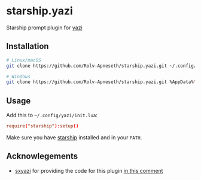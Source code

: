 # starship.yazi

Starship prompt plugin for [yazi](https://github.com/sxyazi/yazi)

## Installation

```sh
# Linux/macOS
git clone https://github.com/Rolv-Apneseth/starship.yazi.git ~/.config/yazi/plugins/starship.yazi

# Windows
git clone https://github.com/Rolv-Apneseth/starship.yazi.git %AppData%\yazi\config\plugins\starship.yazi
```

## Usage

Add this to `~/.config/yazi/init.lua`:

```toml
require("starship"):setup()
```

Make sure you have [starship](https://github.com/starship/starship) installed and in your `PATH`.

## Acknowlegements

- [sxyazi](https://github.com/sxyazi) for providing the code for this plugin [in this comment](https://github.com/sxyazi/yazi/issues/767#issuecomment-1977082834)
